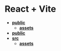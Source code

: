 <!-- generated by markdown-notes-tree -->

# React + Vite

<!-- optional markdown-notes-tree directory description starts here -->

<!-- optional markdown-notes-tree directory description ends here -->

- [**public**](dist)
    - [**assets**](dist/assets)
- [**public**](public)
- [**src**](src)
    - [**assets**](src/assets)
